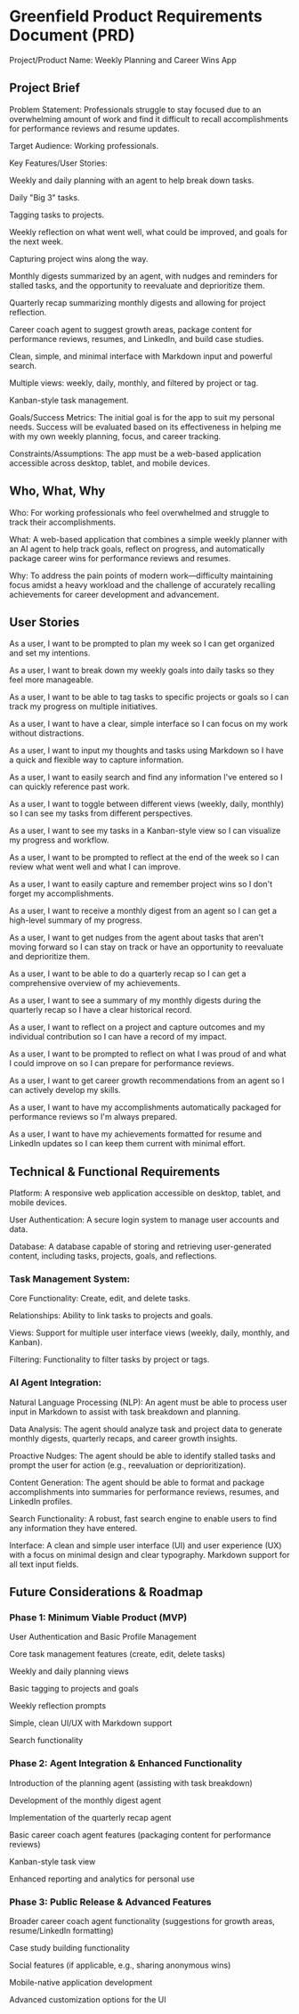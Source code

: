 # Greenfield Product Requirements Document (PRD)
Project/Product Name: Weekly Planning and Career Wins App

## Project Brief

Problem Statement: Professionals struggle to stay focused due to an overwhelming amount of work and find it difficult to recall accomplishments for performance reviews and resume updates.

Target Audience: Working professionals.

Key Features/User Stories:

Weekly and daily planning with an agent to help break down tasks.

Daily "Big 3" tasks.

Tagging tasks to projects.

Weekly reflection on what went well, what could be improved, and goals for the next week.

Capturing project wins along the way.

Monthly digests summarized by an agent, with nudges and reminders for stalled tasks, and the opportunity to reevaluate and deprioritize them.

Quarterly recap summarizing monthly digests and allowing for project reflection.

Career coach agent to suggest growth areas, package content for performance reviews, resumes, and LinkedIn, and build case studies.

Clean, simple, and minimal interface with Markdown input and powerful search.

Multiple views: weekly, daily, monthly, and filtered by project or tag.

Kanban-style task management.

Goals/Success Metrics: The initial goal is for the app to suit my personal needs. Success will be evaluated based on its effectiveness in helping me with my own weekly planning, focus, and career tracking.

Constraints/Assumptions: The app must be a web-based application accessible across desktop, tablet, and mobile devices.

## Who, What, Why

Who: For working professionals who feel overwhelmed and struggle to track their accomplishments.

What: A web-based application that combines a simple weekly planner with an AI agent to help track goals, reflect on progress, and automatically package career wins for performance reviews and resumes.

Why: To address the pain points of modern work—difficulty maintaining focus amidst a heavy workload and the challenge of accurately recalling achievements for career development and advancement.

## User Stories

As a user, I want to be prompted to plan my week so I can get organized and set my intentions.

As a user, I want to break down my weekly goals into daily tasks so they feel more manageable.

As a user, I want to be able to tag tasks to specific projects or goals so I can track my progress on multiple initiatives.

As a user, I want to have a clear, simple interface so I can focus on my work without distractions.

As a user, I want to input my thoughts and tasks using Markdown so I have a quick and flexible way to capture information.

As a user, I want to easily search and find any information I've entered so I can quickly reference past work.

As a user, I want to toggle between different views (weekly, daily, monthly) so I can see my tasks from different perspectives.

As a user, I want to see my tasks in a Kanban-style view so I can visualize my progress and workflow.

As a user, I want to be prompted to reflect at the end of the week so I can review what went well and what I can improve.

As a user, I want to easily capture and remember project wins so I don't forget my accomplishments.

As a user, I want to receive a monthly digest from an agent so I can get a high-level summary of my progress.

As a user, I want to get nudges from the agent about tasks that aren't moving forward so I can stay on track or have an opportunity to reevaluate and deprioritize them.

As a user, I want to be able to do a quarterly recap so I can get a comprehensive overview of my achievements.

As a user, I want to see a summary of my monthly digests during the quarterly recap so I have a clear historical record.

As a user, I want to reflect on a project and capture outcomes and my individual contribution so I can have a record of my impact.

As a user, I want to be prompted to reflect on what I was proud of and what I could improve on so I can prepare for performance reviews.

As a user, I want to get career growth recommendations from an agent so I can actively develop my skills.

As a user, I want to have my accomplishments automatically packaged for performance reviews so I'm always prepared.

As a user, I want to have my achievements formatted for resume and LinkedIn updates so I can keep them current with minimal effort.

## Technical & Functional Requirements

Platform: A responsive web application accessible on desktop, tablet, and mobile devices.

User Authentication: A secure login system to manage user accounts and data.

Database: A database capable of storing and retrieving user-generated content, including tasks, projects, goals, and reflections.

### Task Management System:

Core Functionality: Create, edit, and delete tasks.

Relationships: Ability to link tasks to projects and goals.

Views: Support for multiple user interface views (weekly, daily, monthly, and Kanban).

Filtering: Functionality to filter tasks by project or tags.

### AI Agent Integration:

Natural Language Processing (NLP): An agent must be able to process user input in Markdown to assist with task breakdown and planning.

Data Analysis: The agent should analyze task and project data to generate monthly digests, quarterly recaps, and career growth insights.

Proactive Nudges: The agent should be able to identify stalled tasks and prompt the user for action (e.g., reevaluation or deprioritization).

Content Generation: The agent should be able to format and package accomplishments into summaries for performance reviews, resumes, and LinkedIn profiles.

Search Functionality: A robust, fast search engine to enable users to find any information they have entered.

Interface: A clean and simple user interface (UI) and user experience (UX) with a focus on minimal design and clear typography. Markdown support for all text input fields.

## Future Considerations & Roadmap

### Phase 1: Minimum Viable Product (MVP)

User Authentication and Basic Profile Management

Core task management features (create, edit, delete tasks)

Weekly and daily planning views

Basic tagging to projects and goals

Weekly reflection prompts

Simple, clean UI/UX with Markdown support

Search functionality

### Phase 2: Agent Integration & Enhanced Functionality

Introduction of the planning agent (assisting with task breakdown)

Development of the monthly digest agent

Implementation of the quarterly recap agent

Basic career coach agent features (packaging content for performance reviews)

Kanban-style task view

Enhanced reporting and analytics for personal use

### Phase 3: Public Release & Advanced Features

Broader career coach agent functionality (suggestions for growth areas, resume/LinkedIn formatting)

Case study building functionality

Social features (if applicable, e.g., sharing anonymous wins)

Mobile-native application development

Advanced customization options for the UI

